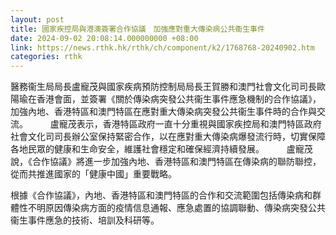 ```yaml
---
layout: post
title: 國家疾控局與港澳簽署合作協議　加強應對重大傳染病公共衞生事件
date: 2024-09-02 20:08:14.000000000 +08:00
link: https://news.rthk.hk/rthk/ch/component/k2/1768768-20240902.htm
categories: rthk
---
```


醫務衞生局局長盧寵茂與國家疾病預防控制局局長王賀勝和澳門社會文化司司長歐陽瑜在香港會面，並簽署《關於傳染病突發公共衞生事件應急機制的合作協議》，加強內地、香港特區和澳門特區在應對重大傳染病突發公共衞生事件時的合作與交流。
　　 
盧寵茂表示，香港特區政府一直十分重視與國家疾控局和澳門特區政府社會文化司司長辦公室保持緊密合作，以在應對重大傳染病爆發流行時，切實保障各地民眾的健康和生命安全，維護社會穩定和確保經濟持續發展。
　　 
盧寵茂說，《合作協議》將進一步加強內地、香港特區和澳門特區在傳染病的聯防聯控，從而共推進國家的「健康中國」重要戰略。

根據《合作協議》，內地、香港特區和澳門特區的合作和交流範圍包括傳染病和群體性不明原因傳染病方面的疫情信息通報、應急處置的協調聯動、傳染病突發公共衞生事件應急的技術、培訓及科研等。
　　 
　　
　
